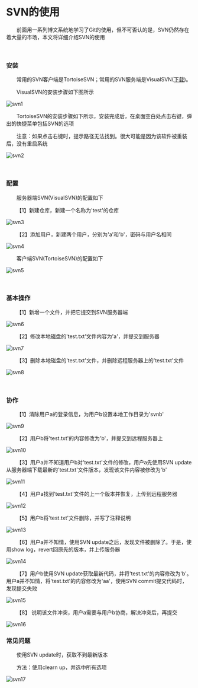# SVN的使用

&emsp;&emsp;前面用一系列博文系统地学习了Git的使用，但不可否认的是，SVN仍然存在着大量的市场，本文将详细介绍SVN的使用

&nbsp;

### 安装

&emsp;&emsp;常用的SVN客户端是TortoiseSVN；常用的SVN服务端是VisualSVN([下载](http://img.mukewang.com/down/5539b2b500017c9e00000000.rar))。

&emsp;&emsp;VisualSVN的安装步骤如下图所示

![svn1](https://pic.xiaohuochai.site/blog/svn1.gif)

&emsp;&emsp;TortoiseSVN的安装步骤如下所示，安装完成后，在桌面空白处点击右键，弹出的快捷菜单包括SVN的选项

&emsp;&emsp;注意：如果点击右键时，提示路径无法找到。很大可能是因为该软件被重装后，没有重启系统

![svn2](https://pic.xiaohuochai.site/blog/svn2.gif)

&nbsp;

### 配置

&emsp;&emsp;服务器端SVN(VisualSVN)的配置如下&nbsp;

&emsp;&emsp;【1】新建仓库，新建一个名称为'test'的仓库

![svn3](https://pic.xiaohuochai.site/blog/svn3.gif)

&emsp;&emsp;【2】添加用户，新建两个用户，分别为'a'和'b'，密码与用户名相同

![svn4](https://pic.xiaohuochai.site/blog/svn4.gif)

&emsp;&emsp;客户端SVN(TortoiseSVN)的配置如下

![svn5](https://pic.xiaohuochai.site/blog/svn5.gif)

&nbsp;

### 基本操作

&emsp;&emsp;【1】新增一个文件，并把它提交到SVN服务器端

![svn6](https://pic.xiaohuochai.site/blog/svn6.gif)

&emsp;&emsp;【2】修改本地磁盘的'test.txt'文件内容为'a'，并提交到服务器

![svn7](https://pic.xiaohuochai.site/blog/svn7.gif)

&emsp;&emsp;【3】删除本地磁盘的'test.txt'文件，并删除远程服务器上的'test.txt'文件

![svn8](https://pic.xiaohuochai.site/blog/svn8.gif)

&nbsp;

### 协作

&emsp;&emsp;【1】清除用户a的登录信息，为用户b设置本地工作目录为'svnb'

![svn9](https://pic.xiaohuochai.site/blog/svn9.gif)

&emsp;&emsp;【2】用户b将'test.txt'的内容修改为'b'，并提交到远程服务器上

![svn10](https://pic.xiaohuochai.site/blog/svn10.gif)

&emsp;&emsp;【3】用户a并不知道用户b对'test.txt'文件的修改，用户a先使用SVN update从服务器端下载最新的'test.txt'文件版本，发现该文件内容被修改为'b'

![svn11](https://pic.xiaohuochai.site/blog/svn11.gif)

&emsp;&emsp;【4】用户a找到'test.txt'文件的上一个版本并恢复，上传到远程服务器

![svn12](https://pic.xiaohuochai.site/blog/svn12.gif)

&emsp;&emsp;【5】用户b将'test.txt'文件删除，并写了注释说明

![svn13](https://pic.xiaohuochai.site/blog/svn13.gif)

&emsp;&emsp;【6】用户a并不知情，使用SVN update之后，发现文件被删除了。于是，使用show log，revert回原先的版本，并上传服务器

![svn14](https://pic.xiaohuochai.site/blog/svn14.gif)

&emsp;&emsp;【7】用户b使用SVN update获取最新代码，并将'test.txt'的内容修改为'b'。用户a并不知情，将'test.txt'的内容修改为'aa'，使用SVN commit提交代码时，发现提交失败

![svn15](https://pic.xiaohuochai.site/blog/svn15.gif)

&emsp;&emsp;【8】&nbsp;说明该文件冲突，用户a需要与用户b协商，解决冲突后，再提交

![svn16](https://pic.xiaohuochai.site/blog/svn16.gif)

### 常见问题

&emsp;&emsp;使用SVN update时，获取不到最新版本

&emsp;&emsp;方法：使用clearn up，并选中所有选项

![svn17](https://pic.xiaohuochai.site/blog/svn17.gif)